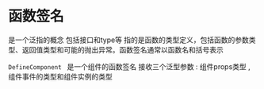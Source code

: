 # 函数签名

是一个泛指的概念 包括接口和type等
指的是函数的类型定义，包括函数的参数类型、返回值类型和可能的抛出异常。函数签名通常以函数名和括号表示

`DefineComponent ` 是一个组件的函数签名 接收三个泛型参数 : 组件props类型 , 组件事件的类型和组件实例的类型